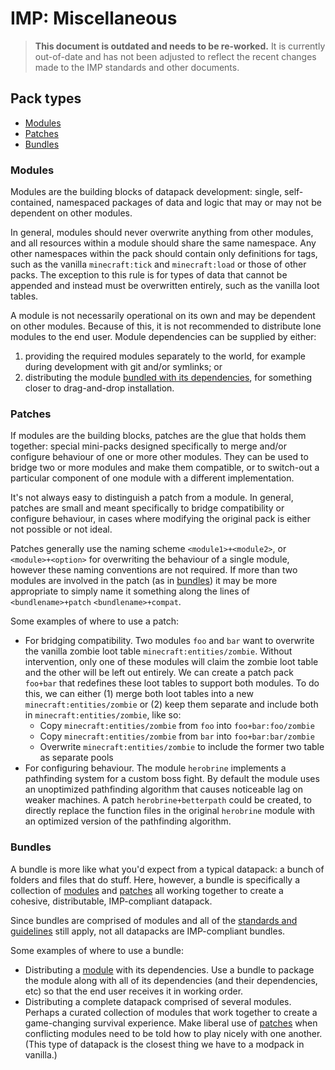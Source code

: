 # IMP: Miscellaneous

> **This document is outdated and needs to be re-worked.** It is currently out-of-date and has not been adjusted to reflect the recent changes made to the IMP standards and other documents.

## Pack types

- [Modules](#modules)
- [Patches](#patches)
- [Bundles](#bundles)

### Modules

Modules are the building blocks of datapack development: single, self-contained, namespaced packages of data and logic that may or may not be dependent on other modules.

In general, modules should never overwrite anything from other modules, and all resources within a module should share the same namespace. Any other namespaces within the pack should contain only definitions for tags, such as the vanilla `minecraft:tick` and `minecraft:load` or those of other packs. The exception to this rule is for types of data that cannot be appended and instead must be overwritten entirely, such as the vanilla loot tables.

A module is not necessarily operational on its own and may be dependent on other modules. Because of this, it is not recommended to distribute lone modules to the end user. Module dependencies can be supplied by either:

1. providing the required modules separately to the world, for example during development with git and/or symlinks; or
2. distributing the module [bundled with its dependencies](#bundles), for something closer to drag-and-drop installation.

### Patches

If modules are the building blocks, patches are the glue that holds them together: special mini-packs designed specifically to merge and/or configure behaviour of one or more other modules. They can be used to bridge two or more modules and make them compatible, or to switch-out a particular component of one module with a different implementation.

It's not always easy to distinguish a patch from a module. In general, patches are small and meant specifically to bridge compatibility or configure behaviour, in cases where modifying the original pack is either not possible or not ideal.

Patches generally use the naming scheme `<module1>+<module2>`, or `<module>+<option>` for overwriting the behaviour of a single module, however these naming conventions are not required. If more than two modules are involved in the patch (as in [bundles](#bundles)) it may be more appropriate to simply name it something along the lines of `<bundlename>+patch` `<bundlename>+compat`.

Some examples of where to use a patch:

- For bridging compatibility. Two modules `foo` and `bar` want to overwrite the vanilla zombie loot table `minecraft:entities/zombie`. Without intervention, only one of these modules will claim the zombie loot table and the other will be left out entirely. We can create a patch pack `foo+bar` that redefines these loot tables to support both modules. To do this, we can either (1) merge both loot tables into a new `minecraft:entities/zombie` or (2) keep them separate and include both in `minecraft:entities/zombie`, like so:
  - Copy `minecraft:entities/zombie` from `foo` into `foo+bar:foo/zombie`
  - Copy `minecraft:entities/zombie` from `bar` into `foo+bar:bar/zombie`
  - Overwrite `minecraft:entities/zombie` to include the former two table as separate pools
- For configuring behaviour. The module `herobrine` implements a pathfinding system for a custom boss fight. By default the module uses an unoptimized pathfinding algorithm that causes noticeable lag on weaker machines. A patch `herobrine+betterpath` could be created, to directly replace the function files in the original `herobrine` module with an optimized version of the pathfinding algorithm.

### Bundles

A bundle is more like what you'd expect from a typical datapack: a bunch of folders and files that do stuff. Here, however, a bundle is specifically a collection of [modules](#modules) and [patches](#patches) all working together to create a cohesive, distributable, IMP-compliant datapack.

Since bundles are comprised of modules and all of the [standards and guidelines](#standards-and-guidelines) still apply, not all datapacks are IMP-compliant bundles.

Some examples of where to use a bundle:

- Distributing a [module](#modules) with its dependencies. Use a bundle to package the module along with all of its dependencies (and their dependencies, etc) so that the end user receives it in working order.
- Distributing a complete datapack comprised of several modules. Perhaps a curated collection of modules that work together to create a game-changing survival experience. Make liberal use of [patches](patches) when conflicting modules need to be told how to play nicely with one another. (This type of datapack is the closest thing we have to a modpack in vanilla.)
